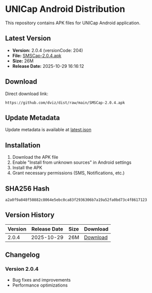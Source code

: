 # UNICap Android Distribution

This repository contains APK files for UNICap Android application.

## Latest Version

- **Version:** 2.0.4 (versionCode: 204)
- **File:** [SMSCap-2.0.4.apk](SMSCap-2.0.4.apk)
- **Size:** 26M
- **Release Date:** 2025-10-29 16:16:12

## Download

Direct download link:
```
https://github.com/dviz/dist/raw/main/SMSCap-2.0.4.apk
```

## Update Metadata

Update metadata is available at [latest.json](latest.json)

## Installation

1. Download the APK file
2. Enable "Install from unknown sources" in Android settings
3. Install the APK
4. Grant necessary permissions (SMS, Notifications, etc.)

## SHA256 Hash

```
a2a0f9a848f50882c8064e5ebc0ca83f2936306b7a19a52fa0bd73c4f8617123
```

## Version History

| Version | Release Date | Size | Download |
|---------|--------------|------|----------|
| 2.0.4 | 2025-10-29 | 26M | [Download](SMSCap-2.0.4.apk) |

## Changelog

### Version 2.0.4
- Bug fixes and improvements
- Performance optimizations
